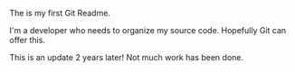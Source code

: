 The is my first Git Readme.

I'm a developer who needs to organize
my source code.  Hopefully Git
can offer this.

This is an update 2 years later!  Not much work has been done.
